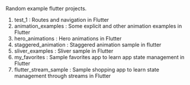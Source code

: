Random example flutter projects.
1. test_1 : Routes and navigation in Flutter
2. animation_examples : Some explicit and other animation examples in Flutter
3. hero_animations : Hero animations in Flutter
4. staggered_animation : Staggered animation sample in flutter
5. sliver_examples : Sliver sample in Flutter
6. my_favorites : Sample favorites app to learn app state management in Flutter
7. flutter_stream_sample : Sample shopping app to learn state management through streams in Flutter